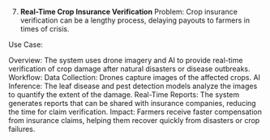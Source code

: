 7. **Real-Time Crop Insurance Verification**
Problem: Crop insurance verification can be a lengthy process, delaying payouts to farmers in times of crisis.

Use Case:

Overview: The system uses drone imagery and AI to provide real-time verification of crop damage after natural disasters or disease outbreaks.
Workflow:
Data Collection: Drones capture images of the affected crops.
AI Inference: The leaf disease and pest detection models analyze the images to quantify the extent of the damage.
Real-Time Reports: The system generates reports that can be shared with insurance companies, reducing the time for claim verification.
Impact: Farmers receive faster compensation from insurance claims, helping them recover quickly from disasters or crop failures.
